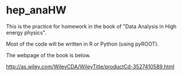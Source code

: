 # hep_anaHW
This is the practice for homework in the book of "Data Analysis in High energy physics".

Most of the code will be written in R or Python (using pyROOT).

The webpage of the book is below.

http://as.wiley.com/WileyCDA/WileyTitle/productCd-3527410589.html
